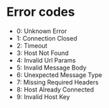 # Error codes
- 0: Unknown Error
- 1: Connection Closed
- 2: Timeout
- 3: Host Not Found
- 4: Invalid Url Params
- 5: Invalid Message Body 
- 6: Unexpected Message Type
- 7: Missing Required Headers
- 8: Host Already Connected
- 9: Invalid Host Key

